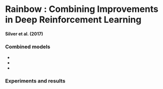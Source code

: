 # Rainbow : Combining Improvements in Deep Reinforcement Learning
#### Silver et al. (2017)


### Combined models

* 
* 
* 


### Experiments and results



